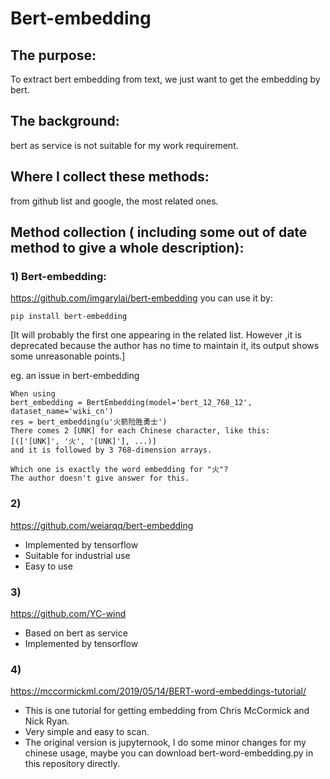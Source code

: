 # Bert-embedding

## The purpose:
To extract bert embedding from text, we just want to get the embedding by bert.

## The background:
bert as service is not suitable for my work requirement.

## Where I collect these methods:
from github list and google, the most related ones.

## Method collection ( including some out of date method to give a whole description):
### 1) Bert-embedding: 

https://github.com/imgarylai/bert-embedding you can use it by: 

    pip install bert-embedding

[It will probably the first one appearing in the related list. However ,it is deprecated because the author has no time to maintain it, its output shows some unreasonable points.]

eg. an issue in bert-embedding

    When using 
    bert_embedding = BertEmbedding(model='bert_12_768_12', dataset_name='wiki_cn')
    res = bert_embedding(u'火箭险胜勇士')
    There comes 2 [UNK] for each Chinese character, like this:
    [(['[UNK]', '火', '[UNK]'], ...)]
    and it is followed by 3 768-dimension arrays.
 
    Which one is exactly the word embedding for "火"?  
    The author doesn't give answer for this.

### 2) 
   https://github.com/weiarqq/bert-embedding 
   - Implemented by tensorflow
   - Suitable for industrial use  
   - Easy to use

### 3) 
   https://github.com/YC-wind
   - Based on bert as service
   - Implemented by tensorflow
   
### 4) 
   https://mccormickml.com/2019/05/14/BERT-word-embeddings-tutorial/
   - This is one tutorial for getting embedding from Chris McCormick and Nick Ryan.
   - Very simple and easy to scan.
   - The original version is jupyternook, I do some minor changes for my chinese usage, maybe you can download bert-word-embedding.py in this repository directly.

